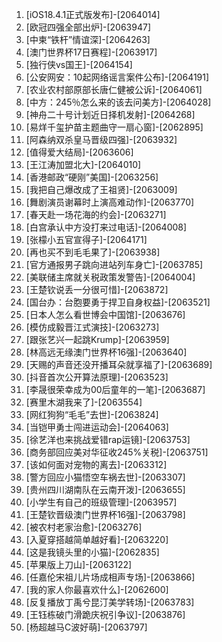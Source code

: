 
1. [iOS18.4.1正式版发布]-[2064014]
1. [欧冠四强全部出炉]-[2063947]
1. [中柬“铁杆”情谊深]-[2064263]
1. [澳门世界杯17日赛程]-[2063917]
1. [独行侠vs国王]-[2064154]
1. [公安网安：10起网络谣言案件公布]-[2064191]
1. [农业农村部原部长唐仁健被公诉]-[2064061]
1. [中方：245％怎么来的该去问美方]-[2064028]
1. [神舟二十号计划近日择机发射]-[2064268]
1. [易烊千玺护苗主题曲守一扇心窗]-[2062895]
1. [阿森纳双杀皇马晋级四强]-[2063932]
1. [值得爱大结局]-[2063606]
1. [王江涛加盟北大]-[2064010]
1. [香港邮政“硬刚”美国]-[2063256]
1. [我把自己爆改成了王祖贤]-[2063009]
1. [舞剧演员谢幕时上演高难动作]-[2063770]
1. [春天赴一场花海的约会]-[2063271]
1. [白宫承认中方没打来过电话]-[2064008]
1. [张檬小五官宣得子]-[2064171]
1. [再也买不到毛毛果了]-[2063938]
1. [官方通报男子跳向进站列车身亡]-[2063785]
1. [美联储主席就关税政策发警告]-[2064004]
1. [王楚钦说丢一分很可惜]-[2063872]
1. [国台办：台胞要勇于捍卫自身权益]-[2063521]
1. [日本人怎么看世博会中国馆]-[2063676]
1. [模仿成毅晋江式演技]-[2063273]
1. [跟张艺兴一起跳Krump]-[2063959]
1. [林高远无缘澳门世界杯16强]-[2063640]
1. [天赐的声音还没开播耳朵就享福了]-[2063689]
1. [抖音首次公开算法原理]-[2063523]
1. [李晟很荣幸成为00后童年的一笔]-[2063687]
1. [赛里木湖我来了]-[2063554]
1. [网红狗狗“毛毛”去世]-[2063824]
1. [当铠甲勇士闯进运动会]-[2064063]
1. [徐艺洋也来挑战爱错rap运镜]-[2063753]
1. [商务部回应美对华征收245%关税]-[2063751]
1. [该如何面对宠物的离去]-[2063312]
1. [警方回应小猫悟空车祸去世]-[2063307]
1. [贵州四川湖南队在云南开泼]-[2063655]
1. [小学生有自己的班级管理]-[2063957]
1. [王楚钦晋级澳门世界杯16强]-[2063798]
1. [被农村老家治愈]-[2063276]
1. [入夏穿搭越简单越好看]-[2063220]
1. [这是我镜头里的小猫]-[2062835]
1. [苹果版上刀山]-[2063122]
1. [任嘉伦宋祖儿片场成相声专场]-[2063866]
1. [我的家人你最喜欢什么]-[2062600]
1. [反复播放丁禹兮昆汀美学转场]-[2063783]
1. [王钰栋破门滑跪庆祝引争议]-[2063876]
1. [杨超越马C波好萌]-[2063797]